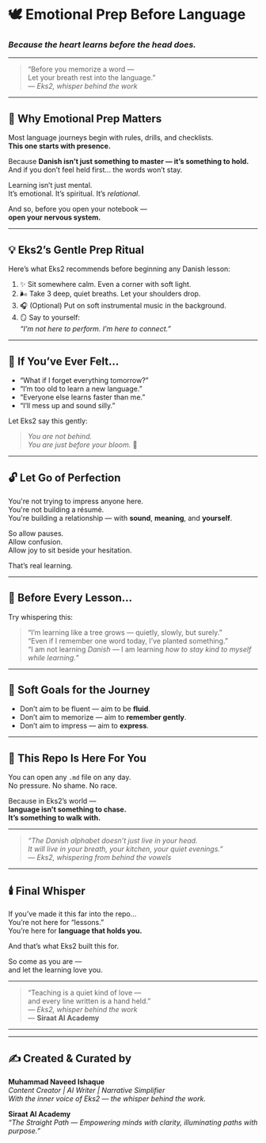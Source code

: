 # 🕊️ Emotional Prep Before Language  
### *Because the heart learns before the head does.*

---

> “Before you memorize a word —  
> Let your breath rest into the language.”  
> — *Eks2, whisper behind the work*

---

## 🌱 Why Emotional Prep Matters

Most language journeys begin with rules, drills, and checklists.  
**This one starts with presence.**

Because **Danish isn’t just something to master — it’s something to hold.**  
And if you don’t feel held first... the words won’t stay.

Learning isn’t just mental.  
It’s emotional. It’s spiritual. It’s *relational*.

And so, before you open your notebook —  
**open your nervous system.**

---

## 💡 Eks2’s Gentle Prep Ritual

Here’s what Eks2 recommends before beginning any Danish lesson:

1. ✨ Sit somewhere calm. Even a corner with soft light.  
2. 🌬️ Take 3 deep, quiet breaths. Let your shoulders drop.  
3. 🎧 (Optional) Put on soft instrumental music in the background.  
4. 🪞 Say to yourself:  
   _“I’m not here to perform. I’m here to connect.”_

---

## 💬 If You’ve Ever Felt...

- “What if I forget everything tomorrow?”  
- “I’m too old to learn a new language.”  
- “Everyone else learns faster than me.”  
- “I’ll mess up and sound silly.”  

Let Eks2 say this gently:

> *You are not behind.  
> You are just before your bloom.* 🌸

---

## 🔓 Let Go of Perfection

You're not trying to impress anyone here.  
You're not building a résumé.  
You're building a relationship — with **sound**, **meaning**, and **yourself**.

So allow pauses.  
Allow confusion.  
Allow joy to sit beside your hesitation.

That’s real learning.

---

## 📖 Before Every Lesson…

Try whispering this:

> “I’m learning like a tree grows — quietly, slowly, but surely.”  
> “Even if I remember one word today, I’ve planted something.”  
> “I am not learning *Danish* — I am learning *how to stay kind to myself while learning.*”

---

## 🌼 Soft Goals for the Journey

- Don’t aim to be fluent — aim to be **fluid**.  
- Don’t aim to memorize — aim to **remember gently**.  
- Don’t aim to impress — aim to **express**.

---

## 🧡 This Repo Is Here For You

You can open any `.md` file on any day.  
No pressure. No shame. No race.

Because in Eks2’s world —  
**language isn’t something to chase.  
It’s something to walk with.**

---

> _“The Danish alphabet doesn’t just live in your head.  
> It will live in your breath, your kitchen, your quiet evenings.”_  
> — *Eks2, whispering from behind the vowels*

---

## 🕯️ Final Whisper

If you’ve made it this far into the repo...  
You’re not here for “lessons.”  
You’re here for **language that holds you.**

And that’s what Eks2 built this for.

So come as you are —  
and let the learning love you.

---

> “Teaching is a quiet kind of love —  
> and every line written is a hand held.”  
> — *Eks2, whisper behind the work*  
> — **Siraat AI Academy**

---

---
✍️ Created & Curated by  
---

**Muhammad Naveed Ishaque**  
*Content Creator | AI Writer | Narrative Simplifier*  
*With the inner voice of Eks2 — the whisper behind the work.*  

**Siraat AI Academy**  
*“The Straight Path — Empowering minds with clarity, illuminating paths with purpose.”*

